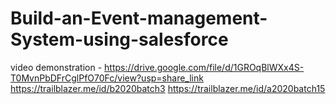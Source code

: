 # Build-an-Event-management-System-using-salesforce
video demonstration - https://drive.google.com/file/d/1GROqBlWXx4S-T0MvnPbDFrCglPfO70Fc/view?usp=share_link
https://trailblazer.me/id/b2020batch3
https://trailblazer.me/id/a2020batch15
